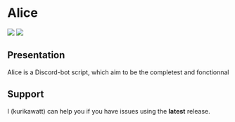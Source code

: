 # Alice
<a href="./LICENSE.md"><img src="https://img.shields.io/badge/license-GNU_GPLv2-blue.svg?style=for-the-badge"></a>
[<img src="https://img.shields.io/github/v/release/kurikawatt/alice?style=for-the-badge">](https://img.shields.io/github/v/release/kurikawatt/alice?style=for-the-badge)

<h2>Presentation</h1>
<p>
   Alice is a Discord-bot script, which aim to be the completest and fonctionnal
</p>

<h2>Support</h1>
<p>
   I (kurikawatt) can help you if you have issues using the <strong>latest</strong> release.
</p>
